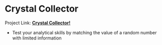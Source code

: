 # Crystal Collector

Project Link:
**[Crystal Collector!](https://dragon-stark.github.io/Jewel-Game.io)**

- Test your analytical skills by matching the value of a random number with limited information
